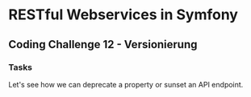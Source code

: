 # RESTful Webservices in Symfony

## Coding Challenge 12 - Versionierung

### Tasks

Let's see how we can deprecate a property or sunset an API endpoint.
